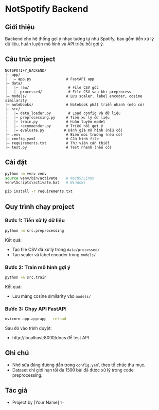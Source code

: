 # NotSpotify Backend

## Giới thiệu
Backend cho hệ thống gợi ý nhạc tương tự như Spotify, bao gồm tiền xử lý dữ liệu, huấn luyện mô hình và API triểu hồi gợi ý.

## Câu trúc project

```
NOTSPOTIFY_BACKEND/
|— app/
|   — app.py                # FastAPI app
|— data/
|   |— raw/                  # File CSV gốc
|   |— processed/            # File CSV sau khi preprocess
|— models/                  # Lưu scaler, label encoder, cosine similarity
|— notebooks/               # Notebook phát triển nhanh (nếu có)
|— src/
|   |— data_loader.py        # Load config và dữ liệu
|   |— preprocessing.py     # Tiền xử lý dữ liệu
|   |— train.py             # Huấn luyện model
|   |— recommender.py       # Triểu hồi gợi ý
|   |— evaluate.py         # Đánh giá mô hình (nếu có)
|— .env                     # Biến môi trường (nếu có)
|— config.yaml              # Cấu hình file
|— requirements.txt         # Thư viện cần thiết
|— test.py                  # Test nhanh (nếu có)
```

## Cài đặt

```bash
python -m venv venv
source venv/bin/activate    # macOS/Linux
venv\Scripts\activate.bat   # Windows

pip install -r requirements.txt
```

## Quy trình chạy project

### Bước 1: Tiền xử lý dữ liệu

```bash
python -m src.preprocessing
```

Kết quả:
- Tạo file CSV đã xử lý trong `data/processed/`
- Tạo scaler và label encoder trong `models/`

### Bước 2: Train mô hình gợi ý

```bash
python -m src.train
```

Kết quả:
- Lưu mảng cosine similarity vào `models/`

### Bước 3: Chạy API FastAPI

```bash
uvicorn app.app:app --reload
```

Sau đó vào trình duyệt:
- http://localhost:8000/docs để test API

## Ghi chú
- Nhớ sửa đúng đường dẫn trong `config.yaml` theo tổ chức thư mục.
- Dataset chỉ giới hạn tối đa 1500 bài đã được xử lý trong code preprocessing.

## Tác giả
- Project by [Your Name] ✨